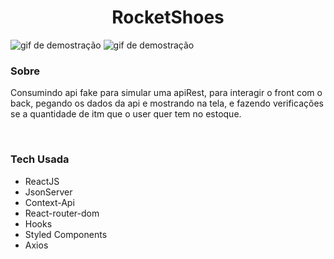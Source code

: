 <h1 align='center'>RocketShoes</h1>
<img src='./gitimg/rocktenisgif.gif' alt='gif de demostração'/>
<img src='./gitimg/rockttenis.png' alt='gif de demostração'/>

<br>
<h3>
    Sobre
</h3>
<p>
    Consumindo api fake para simular uma apiRest, para interagir o front com o back, pegando os dados da api e mostrando na tela, e fazendo verificações se a quantidade de itm que o user quer tem no estoque. 
</p>

<br>

### Tech Usada
<ul>

<li>ReactJS</li>
<li>JsonServer</li>
<li>Context-Api</li>
<li>React-router-dom</li>
<li>Hooks</li>
<li>Styled Components</li>
<li>Axios</li>
</ul>